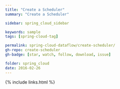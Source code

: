 ```yaml
---
title: "Create a Scheduler"
summary: "Create a Scheduler"

sidebar: spring_cloud_sidebar

keywords: sample
tags: [spring-cloud-tag]

permalink: spring-cloud-dataflow/create-scheduler/
gh-repo: create-scheduler
gh-badge: [star, watch, follow, download, issue]

folder: spring_cloud
date: 2016-02-26
---
```


{% include links.html %}

